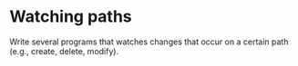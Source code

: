 # Watching paths
Write several programs that watches changes that occur on a certain path (e.g., create, delete, modify).

